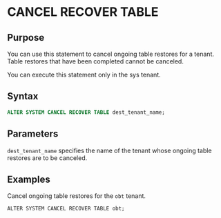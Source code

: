 # CANCEL RECOVER TABLE

## Purpose

You can use this statement to cancel ongoing table restores for a tenant. Table restores that have been completed cannot be canceled. 

You can execute this statement only in the sys tenant. 

## Syntax

```sql
ALTER SYSTEM CANCEL RECOVER TABLE dest_tenant_name;
```

## Parameters

`dest_tenant_name` specifies the name of the tenant whose ongoing table restores are to be canceled. 

## Examples

Cancel ongoing table restores for the `obt` tenant. 

```shell
ALTER SYSTEM CANCEL RECOVER TABLE obt;
```
